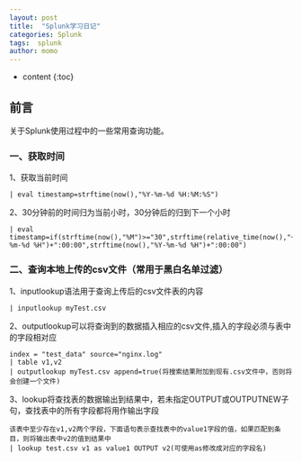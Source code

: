```yaml
---
layout: post
title:  "Splunk学习日记"
categories: Splunk
tags:  splunk  
author: momo
---
```


* content
{:toc}


## 前言

关于Splunk使用过程中的一些常用查询功能。

###  一、获取时间
1、获取当前时间
```
| eval timestamp=strftime(now(),"%Y-%m-%d %H:%M:%S")
```

2、30分钟前的时间归为当前小时，30分钟后的归到下一个小时
```
| eval timestamp=if(strftime(now(),"%M")>="30",strftime(relative_time(now(),"+1h@h"),"%Y-%m-%d %H")+":00:00",strftime(now(),"%Y-%m-%d %H")+":00:00")
```

### 二、查询本地上传的csv文件（常用于黑白名单过滤）
1、inputlookup语法用于查询上传后的csv文件表的内容
```
| inputlookup myTest.csv
```

2、outputlookup可以将查询到的数据插入相应的csv文件,插入的字段必须与表中的字段相对应
```
index = "test_data" source="nginx.log"
| table v1,v2
| outputlookup myTest.csv append=true(将搜索结果附加到现有.csv文件中，否则将会创建一个文件)
```
3、lookup将查找表的数据输出到结果中，若未指定OUTPUT或OUTPUTNEW子句，查找表中的所有字段都将用作输出字段
```
该表中至少存在v1,v2两个字段，下面语句表示查找表中的value1字段的值，如果匹配到条目，则将输出表中v2的值到结果中
| lookup test.csv v1 as value1 OUTPUT v2(可使用as修改成对应的字段名)
```





